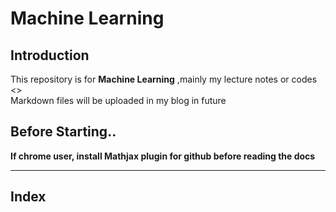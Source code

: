 # Machine Learning
## Introduction
This repository is for **Machine Learning**  ,mainly my lecture notes or codes  
<<Still writing down README.md>>  
Markdown files will be uploaded in my blog in future

## Before Starting..

**If chrome user, install Mathjax plugin for github before reading the docs**

---
## Index
